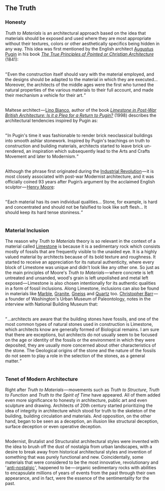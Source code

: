 


## The Truth

<div class="subchapter">

### Honesty

</div>

*Truth to Materials* is an architectural approach based on the idea that materials should be exposed and used where they are most appropriate without their textures, colors or other aesthetically specifics being hidden in any way. This idea was first mentioned by the English architect [Augustus Pugin](#figure "Augustus Pugin (1812 – 1852)") in his book [*The True Principles of Pointed or Christian Architecture*](#figure "The True Principles of Pointed or Christian Architecture") (1841):<br>
<br>

<div class="quote">“&hairsp;Even the construction itself should vary with the material employed, and the designs should be adapted to the material in which they are executed... Moreover, the architects of the middle ages were the first who turned the natural properties of the various materials to their full account, and made their mechanism a vehicle for their art.&hairsp;”<br>
</div>
<br>

Maltese architect&hairsp;—&hairsp;[Lino Bianco](#figure "Lino Bianco (1965 – )"), author of the book [*Limestone in Post-War British Architecture: Is it a Plea for a Return to Pugin?*](#figure "Limestone in Post-War British Architecture: Is it a Plea for a Return to Pugin?") (1998) describes the architectural tendencies inspired by Pugin as:<br>
<br>

<div class="quote">“&hairsp;In Pugin's time it was fashionable to render brick neoclassical buildings into smooth ashlar stonework. Inspired by Pugin's teachings on truth to construction and building materials, architects started to leave brick un-rendered, an inspiration which subsequently lead to the Arts and Crafts Movement and later to Modernism.&hairsp;”<br>
</div>
<br>

Although the phrase first originated during the [Industrial Revolution](#figure "Industrial Revolution (1760 – 1840)")&hairsp;—&hairsp;it is most closely associated with post-war Modernist architecture, and it was officially coined 93 years after Pugin’s argument by the acclaimed English sculptor&hairsp;—&hairsp;[Henry Moore](#figure "Henry Moore (1898 – 1986)"):<br>
<br>

<div class="quote">
“&hairsp;Each material has its own individual qualities… Stone, for example, is hard and concentrated and should not be falsified to look like soft flesh… It should keep its hard tense stoniness.&hairsp;”<br>
</div><br>

<div class="subchapter">

### Material Inclusion

</div>

The reason why *Truth to Materials* theory is so relevant in the context of a material called [Limestone](#figure "Limestone Formation (Berlin, Germany)") is because it is a sedimentary rock which consists mostly of fossils that are frequently visible to the unaided eye. It is a highly valued material by architects because of its bold texture and roughness. It started to receive an appreciation for its natural authenticity, where every block of Limestone was unique and didn't look like any other one. So just as the main principles of Moore's *Truth to Materials*&hairsp;—&hairsp;where concrete is left untreated and unsanded, wood's grain is left unpolished and metal left exposed&hairsp;—&hairsp;Limestone is also chosen intentionally for its authentic qualities in a form of fossil inclusions. Along Limestone, inclusions can also be found in materials like [Marble](#figure "Marble Formation (Coconino, Arizona, United States)"), [Granite](#figure "Granite Formations (Calangianus, Sardegna, Italy)"), [Gneiss](#figure "Gneiss Formation (Nunavut, Nunavut, Canada)") and [Quartz](#figure "Quartz Formation (Bryce Canyon, Utah, United States)") too. [Christopher Barr](#figure "Christopher Barr (1958 – )")&hairsp;—&hairsp;a founder of Washington's Urban Museum of Paleontology, notes in the interview with National Building Museum that:<br>
<br>

<div class="quote">
“&hairsp;…architects are aware that the building stones have fossils, and one of the most common types of natural stones used in construction is Limestone, which architects know are generally formed of Biological remains. I am sure that there are exceptions, but architects do not usually seem to be focused on the age or identity of the fossils or the environment in which they were deposited, they are usually more concerned about other characteristics of the stone. The Geological origins of the stone and the nature of the fossils do not seem to play a role in the selection of the stones, as a general matter.&hairsp;”
</div>

</div><br>

<div class="subchapter">

### Tenet of Modern Architecture

</div>

Right after *Truth to Materials*&hairsp;—&hairsp;movements such as *Truth to Structure*, *Truth to Function*&hairsp; and *Truth to the Spirit of Time* have appeared. All of them added even more significance to honesty in architecture, public art and even sculpture and drawing. Architects of 20th century started prioritizing the idea of integrity in architecture which stood for truth to the skeleton of the building, building circulation and materials. And opposition, on the other hand, began to be seen as a deception, an illusion like structural deception, surface deception or even operative deception.<br>
<br>

Modernist, Brutalist and Structuralist architectural styles were invented with the idea to brush off the dust of nostalgia from urban landscapes, with a desire to break away from historical architectural styles and invention of something that was purely functional and new. Coincidentally, some materials that were considered to be the most innovative, revolutionary and '&hairsp;[anti-nostalgic](#footnote "The opposite of nostalgia. Unromantic, unsentimental.|Merriam-Webster Dictionary (2022)|© Merriam-Webster")&hairsp;', happened to be&hairsp;—&hairsp;organic sedimentary rocks with abilities to encapsulate millions of years of events from the past through their own appearance, and in fact, were the essence of the sentimentality for the past.




